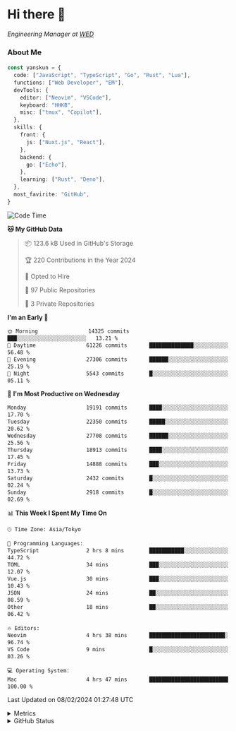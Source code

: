 # Hi there&nbsp;:wave:

<!-- ![Alt text](https://spotify-recently-played-readme.vercel.app/api?user=31kynbuubkiu3r4qh4hjuaglhfay) -->

_Engineering Manager at [WED](https://github.com/wedinc)_

### About Me

```ts
const yanskun = {
  code: ["JavaScript", "TypeScript", "Go", "Rust", "Lua"],
  functions: ["Web Developer", "EM"],
  devTools: {
    editor: ["Neovim", "VSCode"],
    keyboard: "HHKB",
    misc: ["tmux", "Copilot"],
  },
  skills: {
    front: {
      js: ["Nuxt.js", "React"],
    },
    backend: {
      go: ["Echo"],
    },
    learning: ["Rust", "Deno"],
  },
  most_favirite: "GitHub",
}
```

<!--START_SECTION:waka-->
![Code Time](http://img.shields.io/badge/Code%20Time-683%20hrs%2034%20mins-blue)

**🐱 My GitHub Data** 

> 📦 123.6 kB Used in GitHub's Storage 
 > 
> 🏆 220 Contributions in the Year 2024
 > 
> 💼 Opted to Hire
 > 
> 📜 97 Public Repositories 
 > 
> 🔑 3 Private Repositories 
 > 
**I'm an Early 🐤** 

```text
🌞 Morning                14325 commits       ███░░░░░░░░░░░░░░░░░░░░░░   13.21 % 
🌆 Daytime                61226 commits       ██████████████░░░░░░░░░░░   56.48 % 
🌃 Evening                27306 commits       ██████░░░░░░░░░░░░░░░░░░░   25.19 % 
🌙 Night                  5543 commits        █░░░░░░░░░░░░░░░░░░░░░░░░   05.11 % 
```
📅 **I'm Most Productive on Wednesday** 

```text
Monday                   19191 commits       ████░░░░░░░░░░░░░░░░░░░░░   17.70 % 
Tuesday                  22350 commits       █████░░░░░░░░░░░░░░░░░░░░   20.62 % 
Wednesday                27708 commits       ██████░░░░░░░░░░░░░░░░░░░   25.56 % 
Thursday                 18913 commits       ████░░░░░░░░░░░░░░░░░░░░░   17.45 % 
Friday                   14888 commits       ███░░░░░░░░░░░░░░░░░░░░░░   13.73 % 
Saturday                 2432 commits        █░░░░░░░░░░░░░░░░░░░░░░░░   02.24 % 
Sunday                   2918 commits        █░░░░░░░░░░░░░░░░░░░░░░░░   02.69 % 
```


📊 **This Week I Spent My Time On** 

```text
🕑︎ Time Zone: Asia/Tokyo

💬 Programming Languages: 
TypeScript               2 hrs 8 mins        ███████████░░░░░░░░░░░░░░   44.72 % 
TOML                     34 mins             ███░░░░░░░░░░░░░░░░░░░░░░   12.07 % 
Vue.js                   30 mins             ███░░░░░░░░░░░░░░░░░░░░░░   10.43 % 
JSON                     24 mins             ██░░░░░░░░░░░░░░░░░░░░░░░   08.59 % 
Other                    18 mins             ██░░░░░░░░░░░░░░░░░░░░░░░   06.42 % 

🔥 Editors: 
Neovim                   4 hrs 38 mins       ████████████████████████░   96.74 % 
VS Code                  9 mins              █░░░░░░░░░░░░░░░░░░░░░░░░   03.26 % 

💻 Operating System: 
Mac                      4 hrs 47 mins       █████████████████████████   100.00 % 
```


 Last Updated on 08/02/2024 01:27:48 UTC
<!--END_SECTION:waka-->

<details>
  <summary>Metrics</summary>
  <img src="https://github.com/yanskun/yanskun/blob/main/github-metrics.svg" alt="Metrics">
</details>

<details>
  <summary>GitHub Status</summary>
  <picture>
    <source media="(prefers-color-scheme: dark)" srcset="https://raw.githubusercontent.com/yanskun/yanskun/master/profile-summary-card-output/nord_dark/0-profile-details.svg">
   <img src="https://raw.githubusercontent.com/yanskun/yanskun/master/profile-summary-card-output/default/0-profile-details.svg">
  </picture>
  <br>
  <picture>
    <source media="(prefers-color-scheme: dark)" srcset="https://raw.githubusercontent.com/yanskun/yanskun/master/profile-summary-card-output/nord_dark/1-repos-per-language.svg">
   <img src="https://raw.githubusercontent.com/yanskun/yanskun/master/profile-summary-card-output/default/1-repos-per-language.svg">
  </picture>
  <picture>
    <source media="(prefers-color-scheme: dark)" srcset="https://raw.githubusercontent.com/yanskun/yanskun/master/profile-summary-card-output/nord_dark/2-most-commit-language.svg">
   <img src="https://raw.githubusercontent.com/yanskun/yanskun/master/profile-summary-card-output/default/2-most-commit-language.svg">
  </picture>
  <br>
  <picture>
    <source media="(prefers-color-scheme: dark)" srcset="https://raw.githubusercontent.com/yanskun/yanskun/master/profile-summary-card-output/nord_dark/3-stats.svg">
   <img src="https://raw.githubusercontent.com/yanskun/yanskun/master/profile-summary-card-output/default/3-stats.svg">
  </picture>
  <picture>
    <source media="(prefers-color-scheme: dark)" srcset="https://raw.githubusercontent.com/yanskun/yanskun/master/profile-summary-card-output/nord_dark/4-productive-time.svg">
   <img src="https://raw.githubusercontent.com/yanskun/yanskun/master/profile-summary-card-output/default/4-productive-time.svg">
  </picture>
</details>
